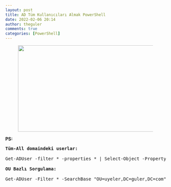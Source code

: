 ```yaml
---
layout: post
title: AD Tüm Kullanıcıları Almak PowerShell
date: 2022-02-06 20:14
author: theguler
comments: true
categories: [PowerShell]
---
```

<!-- wp:image {"id":333,"width":486,"height":272,"sizeSlug":"large","linkDestination":"none"} -->
<figure class="wp-block-image size-large is-resized"><img src="https://theguler.wordpress.com/wp-content/uploads/2021/12/powershell-4-sdn.jpg?w=1024" alt="" class="wp-image-333" width="486" height="272" /></figure>
<!-- /wp:image -->

<!-- wp:paragraph {"align":"left"} -->
<p class="has-text-align-left"><strong>PS:</strong></p>
<!-- /wp:paragraph -->

<!-- wp:preformatted -->
<pre id="block-212c4770-1090-40f9-a3aa-882bb19bd474" class="wp-block-preformatted"><strong>Tüm-All domaindeki userlar:</strong>

Get-ADUser -filter * -properties * | Select-Object -Property DisplayName,samaccountname | ConvertTo-Csv | Out-File C:\\Tum_Users.CSV

<strong>OU Bazlı Sorgulama:</strong>

Get-ADUser -Filter * -SearchBase "OU=uyeler,DC=guler,DC=com" -properties * | Select-Object -Property DisplayName,samaccountname | ConvertTo-Csv | Out-File C:\\OU_altindaki_Users.CSV</pre>
<!-- /wp:preformatted -->
